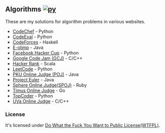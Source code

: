 ## Algorithms [![py](https://github.com/ferhatelmas/algo/workflows/py/badge.svg)](https://github.com/ferhatelmas/algo/actions)


These are my solutions for algorithm problems in various websites.

* [CodeChef](http://www.codechef.com/) - Python
* [CodeEval](http://www.codeeval.com/) - Python
* [CodeForces](http://codeforces.com/) - Haskell
* [E-olimp](http://www.e-olimp.com/en/) - Java
* [Facebook Hacker Cup](https://code.google.com/codejam) - Python
* [Google Code Jam (GCJ)](https://code.google.com/codejam) - C/C++
* [Hacker Rank](https://www.hackerrank.com/) - Scala
* [LeetCode](http://oj.leetcode.com/) - Python
* [PKU Online Judge (POJ)](http://poj.org/) - Java
* [Project Euler](http://projecteuler.net/) - Java
* [Sphere Online Judge(SPOJ)](http://www.spoj.pl/) - Ruby
* [Timus Online Judge](http://acm.timus.ru/) - Go
* [TopCoder](http://www.topcoder.com/) - Python
* [UVa Online Judge](http://uva.onlinejudge.org/) - C/C++

### License

It's licensed under [Do What the Fuck You Want to Public License(WTFPL)](http://en.wikipedia.org/wiki/WTFPL).
